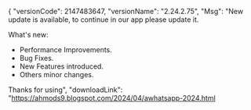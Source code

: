 {
  "versionCode": 2147483647,
  "versionName": "2.24.2.75",
  "Msg": "New update is available, to continue in our app please update it.

What's new:
- Performance Improvements.
- Bug Fixes.
- New Features introduced.
- Others minor changes.

Thanks for using",
  "downloadLink": "https://ahmods9.blogspot.com/2024/04/awhatsapp-2024.html
